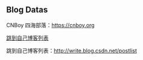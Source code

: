 ## Blog Datas

CNBoy 四海部落：https://cnboy.org 

<a href="http://write.blog.csdn.net/postlist" target="_blank">跳到自己博客列表</a>

跳到自己博客列表：<a href="http://write.blog.csdn.net/postlist" target="_blank">http://write.blog.csdn.net/postlist</a>
